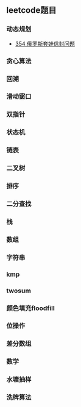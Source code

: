 ## leetcode题目

### 动态规划
* [354 俄罗斯套娃信封问题](https://github.com/sinkhaha/dataStructureAndAlgorithm/blob/master/leetcode/%E5%8A%A8%E6%80%81%E8%A7%84%E5%88%92/%E4%BF%84%E7%BD%97%E6%96%AF%E5%A5%97%E5%A8%83%E4%BF%A1%E5%B0%81%E9%97%AE%E9%A2%98.js) 



### 贪心算法

### 回溯

### 滑动窗口

### 双指针

### 状态机

### 链表

### 二叉树

### 排序

### 二分查找

### 栈

### 数组

### 字符串

### kmp

### twosum

### 颜色填充floodfill

### 位操作

### 差分数组

### 数学

### 水塘抽样

### 洗牌算法
